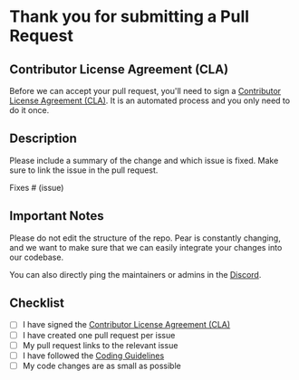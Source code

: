 # Thank you for submitting a Pull Request

## Contributor License Agreement (CLA)
Before we can accept your pull request, you'll need to sign a [Contributor License Agreement (CLA)](Contributor-License-Agreement). It is an automated process and you only need to do it once.

## Description
Please include a summary of the change and which issue is fixed. Make sure to link the issue in the pull request.

Fixes # (issue)

## Important Notes
Please do not edit the structure of the repo. Pear is constantly changing, and we want to make sure that we can easily integrate your changes into our codebase.

You can also directly ping the maintainers or admins in the [Discord](https://discord.gg/7QMraJUsQt).

## Checklist
* [ ] I have signed the [Contributor License Agreement (CLA)](Contributor-License-Agreement)
* [ ] I have created one pull request per issue
* [ ] My pull request links to the relevant issue
* [ ] I have followed the [Coding Guidelines](Coding-Guidelines)
* [ ] My code changes are as small as possible

